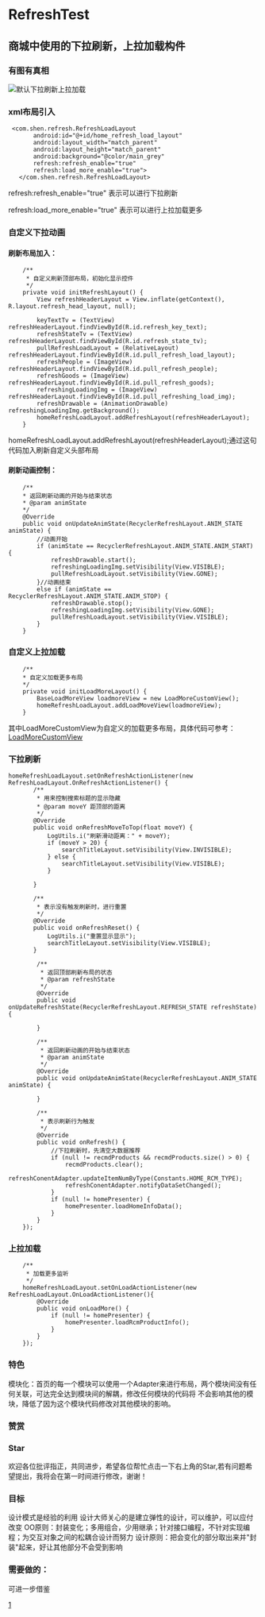 # RefreshTest

## 商城中使用的下拉刷新，上拉加载构件

### 有图有真相
![默认下拉刷新上拉加载](img/default_refresh_load.gif)
### xml布局引入
```
 <com.shen.refresh.RefreshLoadLayout
       android:id="@+id/home_refresh_load_layout"
       android:layout_width="match_parent"
       android:layout_height="match_parent"
       android:background="@color/main_grey"
       refresh:refresh_enable="true"
       refresh:load_more_enable="true">
   </com.shen.refresh.RefreshLoadLayout>

```
refresh:refresh_enable="true" 表示可以进行下拉刷新

refresh:load_more_enable="true" 表示可以进行上拉加载更多

### 自定义下拉动画
#### 刷新布局加入：
```
	/**
     * 自定义刷新顶部布局，初始化显示控件
     */
    private void initRefreshLayout() {
        View refreshHeaderLayout = View.inflate(getContext(), R.layout.refresh_head_layout, null);

        keyTextTv = (TextView) refreshHeaderLayout.findViewById(R.id.refresh_key_text);
        refreshStateTv = (TextView) refreshHeaderLayout.findViewById(R.id.refresh_state_tv);
        pullRefreshLoadLayout = (RelativeLayout) refreshHeaderLayout.findViewById(R.id.pull_refresh_load_layout);
        refreshPeople = (ImageView) refreshHeaderLayout.findViewById(R.id.pull_refresh_people);
        refreshGoods = (ImageView) refreshHeaderLayout.findViewById(R.id.pull_refresh_goods);
        refreshingLoadingImg = (ImageView) refreshHeaderLayout.findViewById(R.id.pull_refreshing_load_img);
        refreshDrawable = (AnimationDrawable) refreshingLoadingImg.getBackground();
        homeRefreshLoadLayout.addRefreshLayout(refreshHeaderLayout);
    }

```
homeRefreshLoadLayout.addRefreshLayout(refreshHeaderLayout);通过这句代码加入刷新自定义头部布局


#### 刷新动画控制：
```
	/**
   	* 返回刷新动画的开始与结束状态
    * @param animState
    */
    @Override
    public void onUpdateAnimState(RecyclerRefreshLayout.ANIM_STATE animState) {
    	//动画开始
        if (animState == RecyclerRefreshLayout.ANIM_STATE.ANIM_START) {
            refreshDrawable.start();
            refreshingLoadingImg.setVisibility(View.VISIBLE);
            pullRefreshLoadLayout.setVisibility(View.GONE);
        }//动画结束 
        else if (animState == RecyclerRefreshLayout.ANIM_STATE.ANIM_STOP) {
            refreshDrawable.stop();
            refreshingLoadingImg.setVisibility(View.GONE);
            pullRefreshLoadLayout.setVisibility(View.VISIBLE);
        }
    }

```

### 自定义上拉加载
```
	/**
	* 自定义加载更多布局
	*/
    private void initLoadMoreLayout() {
        BaseLoadMoreView loadmoreView = new LoadMoreCustomView();
        homeRefreshLoadLayout.addLoadMoveView(loadmoreView);
    }
```
其中LoadMoreCustomView为自定义的加载更多布局，具体代码可参考：[LoadMoreCustomView](https://github.com/shenjianli/RefreshTest/blob/master/app/src/main/java/com/shen/refreshtest/app/LoadMoreCustomView.java)

### 下拉刷新
```
homeRefreshLoadLayout.setOnRefreshActionListener(new RefreshLoadLayout.OnRefreshActionListener() {
       /**
        * 用来控制搜索标题的显示隐藏
        * @param moveY 距顶部的距离
        */
       @Override
       public void onRefreshMoveToTop(float moveY) {
           LogUtils.i("刷新滑动距离：" + moveY);
           if (moveY > 20) {
               searchTitleLayout.setVisibility(View.INVISIBLE);
           } else {
               searchTitleLayout.setVisibility(View.VISIBLE);
           }

       }

       /**
        * 表示没有触发刷新时，进行重置
        */
       @Override
       public void onRefreshReset() {
           LogUtils.i("重置显示显示");
           searchTitleLayout.setVisibility(View.VISIBLE);
       }

        /**
         * 返回顶部刷新布局的状态
         * @param refreshState
         */
        @Override
        public void onUpdateRefreshState(RecyclerRefreshLayout.REFRESH_STATE refreshState) {

        }

        /**
         * 返回刷新动画的开始与结束状态
         * @param animState
         */
        @Override
        public void onUpdateAnimState(RecyclerRefreshLayout.ANIM_STATE animState) {

        }

        /**
     	 * 表示刷新行为触发
         */
        @Override
        public void onRefresh() {
            //下拉刷新时，先清空大数据推荐
            if (null != recmdProducts && recmdProducts.size() > 0) {
                recmdProducts.clear();
                refreshConentAdapter.updateItemNumByType(Constants.HOME_RCM_TYPE);
                refreshConentAdapter.notifyDataSetChanged();
            }
            if (null != homePresenter) {
                homePresenter.loadHomeInfoData();
            }
        }
    });

```

### 上拉加载
```
	/**
 	 * 加载更多监听
     */
    homeRefreshLoadLayout.setOnLoadActionListener(new RefreshLoadLayout.OnLoadActionListener(){
        @Override
        public void onLoadMore() {
            if (null != homePresenter) {
                homePresenter.loadRcmProductInfo();
            }
        }
    });
```
### 特色
模块化：首页的每一个模块可以使用一个Adapter来进行布局，两个模块间没有任何关联，可达完全达到模块间的解耦，修改任何模块的代码将
不会影响其他的模块，降低了因为这个模块代码修改对其他模块的影响。


### 赞赏

### Star
欢迎各位批评指正，共同进步，希望各位帮忙点击一下右上角的Star,若有问题希望提出，我将会在第一时间进行修改，谢谢！
### 目标
设计模式是经验的利用
设计大师关心的是建立弹性的设计，可以维护，可以应付改变
OO原则：封装变化；多用组合，少用继承；针对接口编程，不针对实现编程；为交互对象之间的松耦合设计而努力
设计原则：把会变化的部分取出来并"封装"起来，好让其他部分不会受到影响

### 需要做的：
可进一步借鉴

[1](https://github.com/yhaolpz/SlideAdapter)